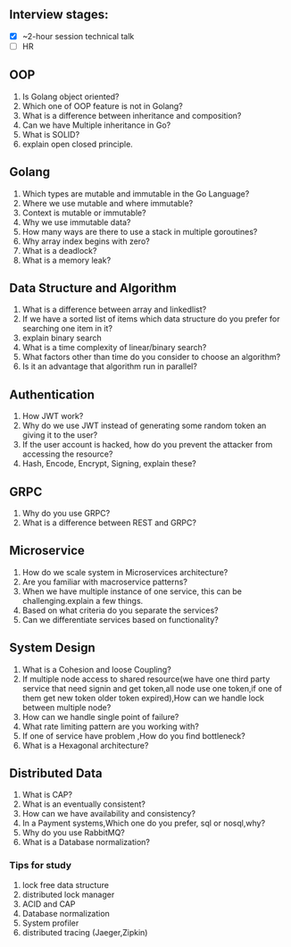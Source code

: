 ## Interview stages:

- [x] ~2-hour session technical talk
- [ ] HR

## OOP
1. Is Golang object oriented?
2. Which one of OOP feature is not in Golang?
3. What is a difference between inheritance and composition?
4. Can we have Multiple inheritance in Go?
5. What is SOLID?
6. explain open closed principle.


## Golang
1. Which types are mutable and immutable in the Go Language?
2. Where we use mutable and where immutable?
3. Context is mutable or immutable?
4. Why we use immutable data?
5. How many ways are there to use a stack in multiple goroutines?
6. Why array index begins with zero?
7. What is a deadlock?
8. What is a memory leak?


## Data Structure and Algorithm
1. What is a difference between array and linkedlist?
2. If we have a sorted list of items which data structure do you prefer for searching one item in it?
3. explain binary search
4. What is a time complexity of linear/binary search?
5. What factors other than time do you consider to choose an algorithm?
6. Is it an advantage that algorithm run in parallel?

## Authentication
1. How JWT work?
2. Why do we use JWT instead of  generating some random token an giving it to the user?
3. If the user account is hacked, how do you prevent the attacker from accessing the resource?
4. Hash, Encode, Encrypt, Signing, explain these?


## GRPC
1. Why do you use GRPC?
2. What is a difference between REST and GRPC?

## Microservice
1. How do we scale system in Microservices architecture?
2. Are you familiar with macroservice patterns?
3. When we have multiple instance of one service, this can be challenging.explain a few things.
4. Based on what criteria do you separate the services?
5. Can we differentiate services based on functionality?


## System Design
1. What is a Cohesion and loose Coupling?
2. If multiple node access to shared resource(we have one third party service that need signin and get token,all node use one token,if one of them get new token older token expired),How can we handle lock between multiple node?
3. How can we handle single point of failure?
4. What rate limiting pattern are you working with?
5. If one of service have problem ,How do you find bottleneck?
6. What is a Hexagonal architecture?

## Distributed Data
1. What is CAP?
2. What is an eventually consistent?
3. How can we have availability and consistency?
4. In a Payment systems,Which one do you prefer, sql or nosql,why?
5. Why do you use RabbitMQ?
6. What is a Database normalization?

### Tips for study
1. lock free data structure
2. distributed lock manager
3. ACID and CAP
4. Database normalization
5. System profiler
6. distributed tracing (Jaeger,Zipkin)